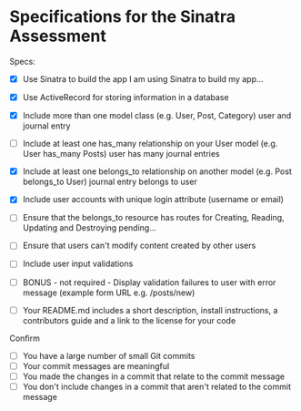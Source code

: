 # Specifications for the Sinatra Assessment

Specs:
- [x] Use Sinatra to build the app
  I am using Sinatra to build my app...

- [x] Use ActiveRecord for storing information in a database
- [x] Include more than one model class (e.g. User, Post, Category)
user and journal entry
- [ ] Include at least one has_many relationship on your User model (e.g. User has_many Posts)
user has many journal entries
- [x] Include at least one belongs_to relationship on another model (e.g. Post belongs_to User)
journal entry belongs to user
- [x] Include user accounts with unique login attribute (username or email)
- [ ] Ensure that the belongs_to resource has routes for Creating, Reading, Updating and Destroying
pending...
- [ ] Ensure that users can't modify content created by other users
- [ ] Include user input validations
- [ ] BONUS - not required - Display validation failures to user with error message (example form URL e.g. /posts/new)
- [ ] Your README.md includes a short description, install instructions, a contributors guide and a link to the license for your code

Confirm
- [ ] You have a large number of small Git commits
- [ ] Your commit messages are meaningful
- [ ] You made the changes in a commit that relate to the commit message
- [ ] You don't include changes in a commit that aren't related to the commit message
